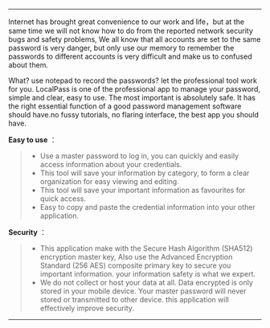 ------
Internet has brought great convenience to our work and life，but at the same time we will not know how to do from the reported network security bugs and safety problems, We all know that all accounts are set to the same password is very danger, but only use our memory to remember the passwords to different accounts is very difficult and make us to confused about them.

What? use notepad to record the passwords? let the professional tool work for you. LocalPass is one of the professional app to manage your password, simple and clear, easy to use. The most important is absolutely safe.
It has the right essential function of a good password management software should have.no fussy tutorials, no flaring interface, the best app you should have.

**Easy to use** ：
> * Use a master password to log in, you can quickly and easily access information about your credentials.
> * This tool will save your information by category, to form a clear organization for easy viewing and editing.
> * This tool will save your important information as favourites for quick access.
> * Easy to copy and paste the credential information into your other application.


**Security** ：
> * This application make with the Secure Hash Algorithm (SHA512) encryption master key, Also use the Advanced Encryption Standard (256 AES) composite primary key to secure you important information. your information safety is what we expert.
> * We do not collect or host your data at all. Data encrypted is only stored in your mobile device.
Your master password will never stored or transmitted to other device.
this application will effectively improve security.

------
